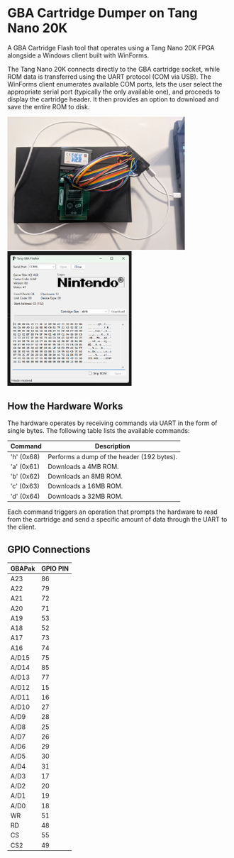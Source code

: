 # GBA Cartridge Dumper on Tang Nano 20K

A GBA Cartridge Flash tool that operates using a Tang Nano 20K FPGA alongside a Windows client built with WinForms.

The Tang Nano 20K connects directly to the GBA cartridge socket, while ROM data is transferred using the UART protocol (COM via USB). 
The WinForms client enumerates available COM ports, lets the user select the appropriate serial port (typically the only available one), 
and proceeds to display the cartridge header. It then provides an option to download and save the entire ROM to disk.

<p float="left">
  <img src="https://github.com/davidebarbieri/TangGbaFlash/blob/main/images/fpga.jpg?raw=true" alt="FPGA & Socket" width="400"/>
  <img src="https://github.com/davidebarbieri/TangGbaFlash/blob/main/images/client.png?raw=true" alt="Client" width="280"/>
</p>

## How the Hardware Works

The hardware operates by receiving commands via UART in the form of single bytes. The following table lists the available commands:

| Command	 | Description | 
| -------- | -------- |
| 'h'	(0x68) |  Performs a dump of the header (192 bytes). | 
| 'a'	(0x61) | Downloads a 4MB ROM. | 
| 'b'	(0x62) | Downloads an 8MB ROM. | 
| 'c'	(0x63) | Downloads a 16MB ROM. | 
| 'd'	(0x64) | Downloads a 32MB ROM. | 

Each command triggers an operation that prompts the hardware to read from the cartridge and send a specific amount of data through the UART to the client.

## GPIO Connections

| GBAPak   | GPIO PIN |
| -------- | -------- |
| A23      | 86       |
| A22      | 79       |
| A21      | 72       |
| A20      | 71       |
| A19      | 53       |
| A18      | 52       |
| A17      | 73       |
| A16      | 74       |
| A/D15    | 75       |
| A/D14    | 85       |
| A/D13    | 77       |
| A/D12    | 15       |
| A/D11    | 16       |
| A/D10    | 27       |
| A/D9     | 28       |
| A/D8     | 25       |
| A/D7     | 26       |
| A/D6     | 29       |
| A/D5     | 30       |
| A/D4     | 31       |
| A/D3     | 17       |
| A/D2     | 20       |
| A/D1     | 19       |
| A/D0     | 18       |
| WR       | 51       |
| RD       | 48       |
| CS       | 55       |
| CS2      | 49       |
